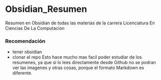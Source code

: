 # Obsidian_Resumen
Resumen en Obsidian de todas las materias de la carrera Licenciatura En Ciencias De La Computacion

### Recomendación
- tener obsidian
- clonar el repo 
Esto hace mucho mas facil poder estudiar de los resumenes, ya que si lo lees directamente desde Github no se podran ver las imagenes y otras cosas, porque el formato Markdown es diferente.
